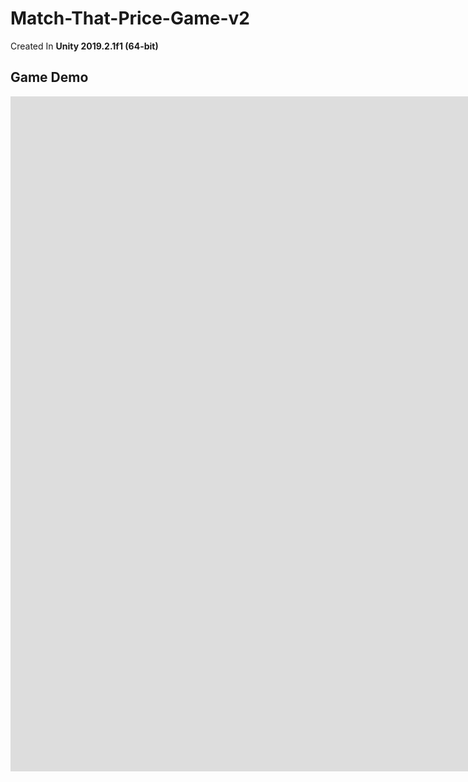 # Match-That-Price-Game-v2

Created In **Unity 2019.2.1f1 (64-bit)**


## Game Demo

<iframe src="https://i.simmer.io/@DeanVanGreunen/match-that-price-v2" style="width:1920px;height:1080px;border:0"></iframe>